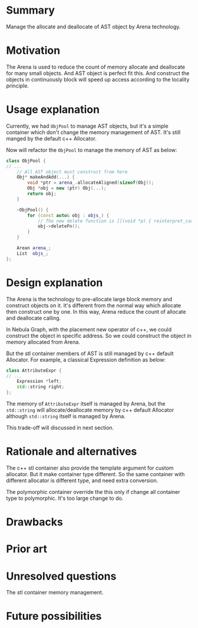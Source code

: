 # Summary

Manage the allocate and deallocate of AST object by Arena technology.

# Motivation

The Arena is used to reduce the count of memory allocate and deallocate for many small objects. And AST object is perfect fit this. And construct the objects in continuously block will speed up access according to the locality principle.

# Usage explanation

Currently, we had `ObjPool` to manage AST objects, but it's a simple container which don't change the memory management of AST. It's still manged by the default c++ Allocator.

Now will refactor the `ObjPool` to manage the memory of AST as below:

```c++
class ObjPool {
// ...
    // All AST object must construct from here
    Obj* makeAndAdd(...) {
        void *ptr = arena_.allocateAligned(sizeof(Obj));
        Obj *obj = new (ptr) Obj(...);
        return obj;
    }

    ~ObjPool() {
        for (const auto& obj : objs_) {
            // The new delete function is [](void *p) { reinterpret_cast<T*>(p)->~T() };
            obj->deleteFn();
        }
    }

    Arean arena_;
    List  objs_;
};
```

# Design explanation

The Arena is the technology to pre-allocate large block memory and construct objects on it. It's different from the normal way which allocate then construct one by one. In this way, Arena reduce the count of allocate and deallocate calling.

In Nebula Graph, with the placement new operator of c++, we could construct the object in specific address. So we could construct the object in memory allocated from Arena.

But the stl container members of AST is still managed by c++ default Allocator. For example, a classical Expression definition as below:

```c++
class AttributeExpr {
// ...
    Expression *left;
    std::string right;
};
```

The memory of `AttributeExpr` itself is managed by Arena, but the `std::string` will allocate/deallocate memory by c++ default Allocator although `std::string` itself is managed by Arena.

This trade-off will discussed in next section.

# Rationale and alternatives

The c++ stl container also provide the template argument for custom allocator. But it make container type different. So the same container with different allocator is different type, and need extra conversion.

The polymorphic container override the this only if change all container type to polymorphic. It's too large change to do.

# Drawbacks

# Prior art

# Unresolved questions

The stl container memory management.

# Future possibilities
